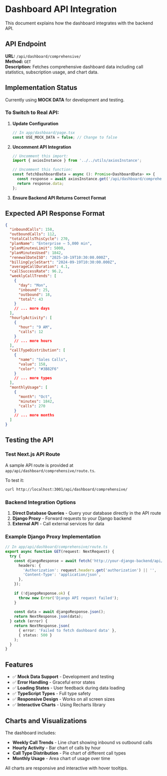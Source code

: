 # Dashboard API Integration

This document explains how the dashboard integrates with the backend API.

## API Endpoint

**URL:** `/api/dashboard/comprehensive/`  
**Method:** `GET`  
**Description:** Fetches comprehensive dashboard data including call statistics, subscription usage, and chart data.

## Implementation Status

Currently using **MOCK DATA** for development and testing.

### To Switch to Real API:

1. **Update Configuration**
   ```typescript
   // In app/dashboard/page.tsx
   const USE_MOCK_DATA = false; // Change to false
   ```

2. **Uncomment API Integration**
   ```typescript
   // Uncomment this import:
   import { axiosInstance } from '../../utils/axiosInstance';
   
   // Uncomment this function:
   const fetchDashboardData = async (): Promise<DashboardData> => {
     const response = await axiosInstance.get('/api/dashboard/comprehensive/');
     return response.data;
   };
   ```

3. **Ensure Backend API Returns Correct Format**

## Expected API Response Format

```json
{
  "inboundCalls": 158,
  "outboundCalls": 112,
  "totalCallsThisCycle": 270,
  "planName": "Enterprise – 5,000 min",
  "planMinutesLimit": 5000,
  "planMinutesUsed": 1842,
  "renewalDateISO": "2025-10-19T10:30:00.000Z",
  "billingCycleStart": "2024-09-19T10:30:00.000Z",
  "averageCallDuration": 4.1,
  "callSuccessRate": 96.2,
  "weeklyCallTrends": [
    {
      "day": "Mon",
      "inbound": 25,
      "outbound": 18,
      "total": 43
    }
    // ... more days
  ],
  "hourlyActivity": [
    {
      "hour": "9 AM",
      "calls": 12
    }
    // ... more hours
  ],
  "callTypeDistribution": [
    {
      "name": "Sales Calls",
      "value": 158,
      "color": "#3B82F6"
    }
    // ... more types
  ],
  "monthlyUsage": [
    {
      "month": "Oct",
      "minutes": 1842,
      "calls": 270
    }
    // ... more months
  ]
}
```

## Testing the API

### Test Next.js API Route
A sample API route is provided at `app/api/dashboard/comprehensive/route.ts`.

To test it:
```bash
curl http://localhost:3001/api/dashboard/comprehensive/
```

### Backend Integration Options

1. **Direct Database Queries** - Query your database directly in the API route
2. **Django Proxy** - Forward requests to your Django backend
3. **External API** - Call external services for data

### Example Django Proxy Implementation

```typescript
// In app/api/dashboard/comprehensive/route.ts
export async function GET(request: NextRequest) {
  try {
    const djangoResponse = await fetch('http://your-django-backend/api/dashboard/comprehensive/', {
      headers: {
        'Authorization': request.headers.get('authorization') || '',
        'Content-Type': 'application/json',
      },
    });
    
    if (!djangoResponse.ok) {
      throw new Error('Django API request failed');
    }
    
    const data = await djangoResponse.json();
    return NextResponse.json(data);
  } catch (error) {
    return NextResponse.json(
      { error: 'Failed to fetch dashboard data' },
      { status: 500 }
    );
  }
}
```

## Features

- ✅ **Mock Data Support** - Development and testing
- ✅ **Error Handling** - Graceful error states
- ✅ **Loading States** - User feedback during data loading
- ✅ **TypeScript Types** - Full type safety
- ✅ **Responsive Design** - Works on all screen sizes
- ✅ **Interactive Charts** - Using Recharts library

## Charts and Visualizations

The dashboard includes:
- **Weekly Call Trends** - Line chart showing inbound vs outbound calls
- **Hourly Activity** - Bar chart of calls by hour
- **Call Type Distribution** - Pie chart of different call types
- **Monthly Usage** - Area chart of usage over time

All charts are responsive and interactive with hover tooltips.